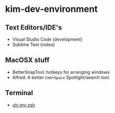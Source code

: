 # kim-dev-environment

## Text Editors/IDE's
- Visual Studio Code (development)
- Sublime Text (notes)

## MacOSX stuff
- BetterSnapTool: hotkeys for arranging windows
- Alfred: A better `Cmd+Space` Spotlight/search tool.

## Terminal
- [oh-my-zsh](https://github.com/robbyrussell/oh-my-zsh)